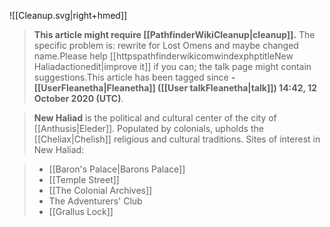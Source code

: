 ![[Cleanup.svg|right+hmed]] 



> **This article might require [[PathfinderWikiCleanup|cleanup]].**
The specific problem is: rewrite for Lost Omens and maybe changed name.Please help [[httpspathfinderwikicomwindexphptitleNew Haliadactionedit|improve it]] if you can; the talk page might contain suggestions.This article has been tagged since **-[[UserFleanetha|Fleanetha]] ([[User talkFleanetha|talk]]) 14:42, 12 October 2020 (UTC)**.


> **New Haliad** is the political and cultural center of the city of [[Anthusis|Eleder]]. Populated by colonials, upholds the [[Cheliax|Chelish]] religious and cultural traditions.
> Sites of interest in New Haliad:

> - [[Baron's Palace|Barons Palace]]
> - [[Temple Street]]
> - [[The Colonial Archives]]
> - The Adventurers' Club
> - [[Grallus Lock]]







